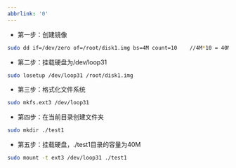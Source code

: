 ```yaml
---
abbrlink: '0'
---
```

* 第一步：创建镜像

~~~bash
sudo dd if=/dev/zero of=/root/disk1.img bs=4M count=10    //4M*10 = 40M, zero 是dev下的文件，创建镜像
~~~

* 第二步：挂载硬盘为/dev/loop31

~~~bash
sudo losetup /dev/loop31 /root/disk1.img
~~~

* 第三步：格式化文件系统

~~~bash
sudo mkfs.ext3 /dev/loop31
~~~

* 第四步：在当前目录创建文件夹

~~~bash
sudo mkdir ./test1   
~~~

* 第五步：挂载硬盘，./test1目录的容量为40M

~~~bash
sudo mount -t ext3 /dev/loop31 ./test1
~~~

